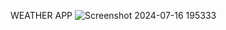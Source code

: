 WEATHER APP
![Screenshot 2024-07-16 195333](https://github.com/user-attachments/assets/5bcf6452-2947-4788-b528-5b80ce79cffb)
